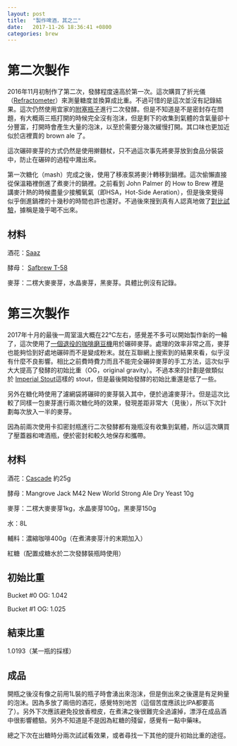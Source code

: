 ```yaml
---
layout: post
title:  "製作啤酒，其之二"
date:   2017-11-26 18:36:41 +0800
categories: brew
---
```


# 第二次製作

2016年11月初制作了第二次，發酵程度遠高於第一次。這次購買了折光儀（[Refractometer](https://en.wikipedia.org/wiki/Refractometer)）來測量糖度並換算成比重。不過可惜的是這次並沒有記錄結果。這次仍然使用宜家的[附塞瓶子](http://www.ikea.com/cn/zh/catalog/products/00213558/)進行二次發酵。但是不知道是不是密封存在問題，有大概兩三瓶打開的時候完全沒有泡沫，但是剩下的收集到氣體的含氣量卻十分豐富，打開時會產生大量的泡沫，以至於需要分幾次緩慢打開。其口味也更加近似於店裡賣的 brown ale 了。

這次碾碎麥芽的方式仍然是使用擀麵杖，只不過這次事先將麥芽放到食品分裝袋中，防止在碾碎的過程中濺出來。

第一次糖化（mash）完成之後，使用了移液泵將麥汁轉移到鍋裡。這次偷懶直接從保溫箱裡倒進了煮麥汁的鍋裡。之前看到 John Palmer 的 How to Brew 裡是講麥汁熱的時候盡量少接觸氧氣（即HSA，Hot-Side Aeration），但是後來覺得似乎倒進鍋裡的十幾秒的時間也許也還好。不過後來搜到真有人認真地做了[對比試驗](http://brulosophy.com/2014/11/18/is-hot-side-aeration-fact-or-fiction-exbeeriment-results/)，據稱是幾乎喝不出來。

## 材料

酒花：[Saaz](https://en.wikipedia.org/wiki/Saaz_hops)

酵母： [Safbrew T-58](http://www.fermentis.com/wp-content/uploads/2012/02/SFBT58.pdf)

麥芽：二楞大麥麥芽，水晶麥芽，黑麥芽。具體比例沒有記錄。

# 第三次製作

2017年十月的最後一周室溫大概在22℃左右，感覺差不多可以開始製作新的一輪了，這次使用了[一個退役的咖啡磨豆機](http://a.co/99wFqFp)用於碾碎麥芽。處理的效率非常之高，麥芽也能夠恰到好處地碾碎而不是變成粉末。就在互聯網上搜索到的結果來看，似乎沒有什麼不良影響。相比之前費時費力而且不能完全碾碎麥芽的手工方法，這次似乎大大提高了發酵的初始比重（OG，original gravity）。不過本來的計劃是做類似於 [Imperial Stout](https://en.wikipedia.org/wiki/Stout#Imperial_stout)這樣的 stout，但是最後開始發酵的初始比重還是低了一些。

另外在糖化時使用了濾網袋將碾碎的麥芽裝入其中，便於過濾麥芽汁。但是這次比較了同樣一包麥芽進行兩次糖化時的效果，發現差距非常大（見後），所以下次計劃每次放入一半的麥芽。

因為前兩次使用卡扣密封瓶進行二次發酵都有幾瓶沒有收集到氣體，所以這次購買了壓蓋器和啤酒瓶，便於密封和較久地保存和攜帶。

## 材料

酒花：[Cascade](https://en.wikipedia.org/wiki/Cascade_hop) 約25g

酵母：Mangrove Jack M42 New World Strong Ale Dry Yeast 10g

麥芽：二楞大麥麥芽1kg，水晶麥芽100g，黑麥芽150g

水：8L

輔料：濃縮咖啡400g（在煮沸麥芽汁的末期加入）

紅糖（配置成糖水於二次發酵裝瓶時使用）

## 初始比重

Bucket #0 OG: 1.042

Bucket #1 OG: 1.025

## 結束比重

1.0193（某一瓶的採樣）

## 成品

開瓶之後沒有像之前用1L裝的瓶子時會湧出來泡沫，但是倒出來之後還是有足夠量的泡沫。因為多放了兩倍的酒花，感覺特別地苦（這個苦度應該比IPA都要高了）。另外下次應該避免投放香橙皮，在煮沸之後很難完全過濾掉，漂浮在成品酒中很影響體驗。另外不知道是不是因為紅糖的殘留，感覺有一點中藥味。

總之下次在出糖時分兩次試試看效果，或者尋找一下其他的提升初始比重的途徑。